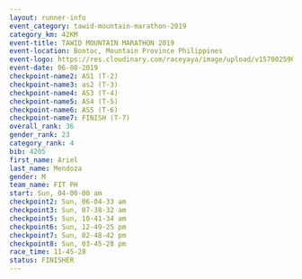 ```yaml
---
layout: runner-info 
event_category: tawid-mountain-marathon-2019 
category_km: 42KM 
event-title: TAWID MOUNTAIN MARATHON 2019 
event-location: Bontoc, Mountain Province Philippines 
event-logo: https://res.cloudinary.com/raceyaya/image/upload/v1570025905/logo/tawid-mountain_shpquo.png 
event-date: 06-08-2019 
checkpoint-name2: AS1 (T-2) 
checkpoint-name3: as2 (T-3) 
checkpoint-name4: AS3 (T-4) 
checkpoint-name5: AS4 (T-5) 
checkpoint-name6: AS5 (T-6) 
checkpoint-name7: FINISH (T-7) 
overall_rank: 36
gender_rank: 23
category_rank: 4
bib: 4205
first_name: Ariel
last_name: Mendoza
gender: M
team_name: FIT PH
start: Sun, 04-00-00 am
checkpoint2: Sun, 06-04-33 am
checkpoint3: Sun, 07-38-32 am
checkpoint5: Sun, 10-41-34 am
checkpoint6: Sun, 12-49-25 pm
checkpoint7: Sun, 02-48-42 pm
checkpoint8: Sun, 03-45-28 pm
race_time: 11-45-28
status: FINISHER
---
```

